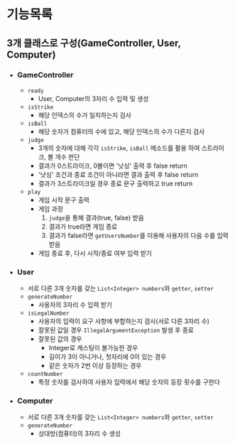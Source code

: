 # 기능목록
## 3개 클래스로 구성(GameController, User, Computer)
* ### GameController
  * `ready`
    * User, Computer의 3자리 수 입력 및 생성
  * `isStrike`
    * 해당 인덱스의 수가 일치하는지 검사
  * `isBall`
     * 해당 숫자가 컴퓨터의 수에 있고, 해당 인덱스의 수가 다른지 검사
  * `judge`
    * 3개의 숫자에 대해 각각 `isStrike`, `isBall` 메소드를 활용 하여 스트라이크, 볼 개수 판단
    * 결과가 0스트라이크, 0볼이면 '낫싱' 출력 후 false return
    * '낫싱' 조건과 종료 조건이 아니라면 결과 출력 후 false return
    * 결과가 3스트라이크일 경우 종료 문구 출력하고 true return
  * `play`
    * 게임 시작 문구 출력
    * 게임 과정
      1. `judge`을 통해 결과(true, false) 받음
      2. 결과가 true라면 게임 종료
      3. 결과가 false라면 `getUsersNumber`를 이용해 사용자의 다음 수를 입력 받음
    * 게임 종료 후, 다시 시작/종료 여부 입력 받기

* ### User
  * 서로 다른 3개 숫자를 갖는 `List<Integer> numbers`와 `getter`, `setter`
  * `generateNumber`
    * 사용자의 3자리 수 입력 받기
  * `isLegalNumber`
    * 사용자의 입력이 요구 사항에 부합하는지 검사(서로 다른 3자리 수)
    * 잘못된 값일 경우 `IllegalArgumentException` 발생 후 종료
    * 잘못된 값의 경우
      * Integer로 캐스팅이 불가능한 경우
      * 길이가 3이 아니거나, 첫자리에 0이 있는 경우
      * 같은 숫자가 2번 이상 등장하는 경우
  * `countNumber`
    * 특정 숫자를 검사하여 사용자 입력에서 해당 숫자의 등장 횟수를 구한다

* ### Computer
  * 서로 다른 3개 숫자를 갖는 `List<Integer> numbers`와 `getter`, `setter`
  * `generateNumber`
    * 상대방(컴퓨터)의 3자리 수 생성